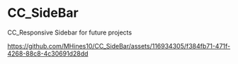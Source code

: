 # CC_SideBar
CC_Responsive Sidebar for future projects

https://github.com/MHines10/CC_SideBar/assets/116934305/f384fb71-471f-4268-88c8-4c30691d28dd
